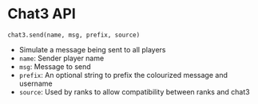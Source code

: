 Chat3 API
=========

`chat3.send(name, msg, prefix, source)`

* Simulate a message being sent to all players
* `name`: Sender player name
* `msg`: Message to send
* `prefix`: An optional string to prefix the colourized message and username
* `source`: Used by ranks to allow compatibility between ranks and chat3
